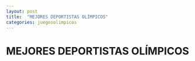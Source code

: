 ```yaml
---
layout: post
title:  "MEJORES DEPORTISTAS OLÍMPICOS"
categories: juegosolimpicos
---
```


# MEJORES DEPORTISTAS OLÍMPICOS
